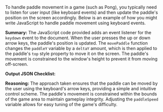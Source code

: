 To handle paddle movement in a game (such as Pong), you typically need to listen for user input (like keyboard events) and then update the paddle's position on the screen accordingly. Below is an example of how you might write JavaScript to handle paddle movement using keyboard events.


**Summary:**
The JavaScript code provided adds an event listener for the `keydown` event to the document. When the user presses the up or down arrow keys, the paddle's position is updated. The `movePaddle` function changes the `paddleY` variable by a `deltaY` amount, which is then applied to the paddle's `top` style property to move it on the screen. The paddle's movement is constrained to the window's height to prevent it from moving off-screen.

**Output JSON Checklist:**

**Reasoning:**
The approach taken ensures that the paddle can be moved by the user using the keyboard's arrow keys, providing a simple and intuitive control scheme. The paddle's movement is constrained within the bounds of the game area to maintain gameplay integrity. Adjusting the `paddleSpeed` variable allows for easy tuning of the game's difficulty.